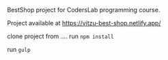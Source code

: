 BestShop project for CodersLab programming course.

Project available at https://vitzu-best-shop.netlify.app/


clone project from ....
run `npm install`

run `gulp`